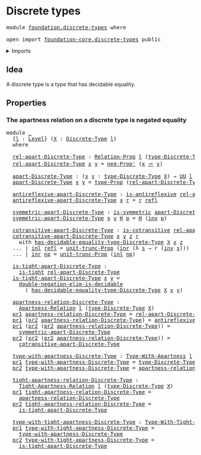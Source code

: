 # Discrete types

<pre class="Agda"><a id="27" class="Keyword">module</a> <a id="34" href="foundation.discrete-types.html" class="Module">foundation.discrete-types</a> <a id="60" class="Keyword">where</a>

<a id="67" class="Keyword">open</a> <a id="72" class="Keyword">import</a> <a id="79" href="foundation-core.discrete-types.html" class="Module">foundation-core.discrete-types</a> <a id="110" class="Keyword">public</a>
</pre>
<details><summary>Imports</summary>

<pre class="Agda"><a id="167" class="Keyword">open</a> <a id="172" class="Keyword">import</a> <a id="179" href="foundation.apartness-relations.html" class="Module">foundation.apartness-relations</a>
<a id="210" class="Keyword">open</a> <a id="215" class="Keyword">import</a> <a id="222" href="foundation.binary-relations.html" class="Module">foundation.binary-relations</a>
<a id="250" class="Keyword">open</a> <a id="255" class="Keyword">import</a> <a id="262" href="foundation.decidable-types.html" class="Module">foundation.decidable-types</a>
<a id="289" class="Keyword">open</a> <a id="294" class="Keyword">import</a> <a id="301" href="foundation.dependent-pair-types.html" class="Module">foundation.dependent-pair-types</a>
<a id="333" class="Keyword">open</a> <a id="338" class="Keyword">import</a> <a id="345" href="foundation.negation.html" class="Module">foundation.negation</a>
<a id="365" class="Keyword">open</a> <a id="370" class="Keyword">import</a> <a id="377" href="foundation.propositional-truncations.html" class="Module">foundation.propositional-truncations</a>
<a id="414" class="Keyword">open</a> <a id="419" class="Keyword">import</a> <a id="426" href="foundation.tight-apartness-relations.html" class="Module">foundation.tight-apartness-relations</a>
<a id="463" class="Keyword">open</a> <a id="468" class="Keyword">import</a> <a id="475" href="foundation.universe-levels.html" class="Module">foundation.universe-levels</a>

<a id="503" class="Keyword">open</a> <a id="508" class="Keyword">import</a> <a id="515" href="foundation-core.coproduct-types.html" class="Module">foundation-core.coproduct-types</a>
<a id="547" class="Keyword">open</a> <a id="552" class="Keyword">import</a> <a id="559" href="foundation-core.identity-types.html" class="Module">foundation-core.identity-types</a>
<a id="590" class="Keyword">open</a> <a id="595" class="Keyword">import</a> <a id="602" href="foundation-core.propositions.html" class="Module">foundation-core.propositions</a>
</pre>
</details>

## Idea

A discrete type is a type that has decidable equality.

## Properties

### The apartness relation on a discrete type is negated equality

<pre class="Agda"><a id="803" class="Keyword">module</a> <a id="810" href="foundation.discrete-types.html#810" class="Module">_</a>
  <a id="814" class="Symbol">{</a><a id="815" href="foundation.discrete-types.html#815" class="Bound">l</a> <a id="817" class="Symbol">:</a> <a id="819" href="Agda.Primitive.html#742" class="Postulate">Level</a><a id="824" class="Symbol">}</a> <a id="826" class="Symbol">(</a><a id="827" href="foundation.discrete-types.html#827" class="Bound">X</a> <a id="829" class="Symbol">:</a> <a id="831" href="foundation-core.discrete-types.html#385" class="Function">Discrete-Type</a> <a id="845" href="foundation.discrete-types.html#815" class="Bound">l</a><a id="846" class="Symbol">)</a>
  <a id="850" class="Keyword">where</a>

  <a id="859" href="foundation.discrete-types.html#859" class="Function">rel-apart-Discrete-Type</a> <a id="883" class="Symbol">:</a> <a id="885" href="foundation.binary-relations.html#1439" class="Function">Relation-Prop</a> <a id="899" href="foundation.discrete-types.html#815" class="Bound">l</a> <a id="901" class="Symbol">(</a><a id="902" href="foundation-core.discrete-types.html#534" class="Function">type-Discrete-Type</a> <a id="921" href="foundation.discrete-types.html#827" class="Bound">X</a><a id="922" class="Symbol">)</a>
  <a id="926" href="foundation.discrete-types.html#859" class="Function">rel-apart-Discrete-Type</a> <a id="950" href="foundation.discrete-types.html#950" class="Bound">x</a> <a id="952" href="foundation.discrete-types.html#952" class="Bound">y</a> <a id="954" class="Symbol">=</a> <a id="956" href="foundation.negation.html#801" class="Function">neg-Prop&#39;</a> <a id="966" class="Symbol">(</a><a id="967" href="foundation.discrete-types.html#950" class="Bound">x</a> <a id="969" href="foundation-core.identity-types.html#1953" class="Function Operator">＝</a> <a id="971" href="foundation.discrete-types.html#952" class="Bound">y</a><a id="972" class="Symbol">)</a>

  <a id="977" href="foundation.discrete-types.html#977" class="Function">apart-Discrete-Type</a> <a id="997" class="Symbol">:</a> <a id="999" class="Symbol">(</a><a id="1000" href="foundation.discrete-types.html#1000" class="Bound">x</a> <a id="1002" href="foundation.discrete-types.html#1002" class="Bound">y</a> <a id="1004" class="Symbol">:</a> <a id="1006" href="foundation-core.discrete-types.html#534" class="Function">type-Discrete-Type</a> <a id="1025" href="foundation.discrete-types.html#827" class="Bound">X</a><a id="1026" class="Symbol">)</a> <a id="1028" class="Symbol">→</a> <a id="1030" href="Agda.Primitive.html#388" class="Primitive">UU</a> <a id="1033" href="foundation.discrete-types.html#815" class="Bound">l</a>
  <a id="1037" href="foundation.discrete-types.html#977" class="Function">apart-Discrete-Type</a> <a id="1057" href="foundation.discrete-types.html#1057" class="Bound">x</a> <a id="1059" href="foundation.discrete-types.html#1059" class="Bound">y</a> <a id="1061" class="Symbol">=</a> <a id="1063" href="foundation-core.propositions.html#1045" class="Function">type-Prop</a> <a id="1073" class="Symbol">(</a><a id="1074" href="foundation.discrete-types.html#859" class="Function">rel-apart-Discrete-Type</a> <a id="1098" href="foundation.discrete-types.html#1057" class="Bound">x</a> <a id="1100" href="foundation.discrete-types.html#1059" class="Bound">y</a><a id="1101" class="Symbol">)</a>

  <a id="1106" href="foundation.discrete-types.html#1106" class="Function">antireflexive-apart-Discrete-Type</a> <a id="1140" class="Symbol">:</a> <a id="1142" href="foundation.apartness-relations.html#1384" class="Function">is-antireflexive</a> <a id="1159" href="foundation.discrete-types.html#859" class="Function">rel-apart-Discrete-Type</a>
  <a id="1185" href="foundation.discrete-types.html#1106" class="Function">antireflexive-apart-Discrete-Type</a> <a id="1219" href="foundation.discrete-types.html#1219" class="Bound">x</a> <a id="1221" href="foundation.discrete-types.html#1221" class="Bound">r</a> <a id="1223" class="Symbol">=</a> <a id="1225" href="foundation.discrete-types.html#1221" class="Bound">r</a> <a id="1227" href="foundation-core.identity-types.html#1922" class="InductiveConstructor">refl</a>

  <a id="1235" href="foundation.discrete-types.html#1235" class="Function">symmetric-apart-Discrete-Type</a> <a id="1265" class="Symbol">:</a> <a id="1267" href="foundation.binary-relations.html#3174" class="Function">is-symmetric</a> <a id="1280" href="foundation.discrete-types.html#977" class="Function">apart-Discrete-Type</a>
  <a id="1302" href="foundation.discrete-types.html#1235" class="Function">symmetric-apart-Discrete-Type</a> <a id="1332" href="foundation.discrete-types.html#1332" class="Bound">x</a> <a id="1334" href="foundation.discrete-types.html#1334" class="Bound">y</a> <a id="1336" href="foundation.discrete-types.html#1336" class="Bound">H</a> <a id="1338" href="foundation.discrete-types.html#1338" class="Bound">p</a> <a id="1340" class="Symbol">=</a> <a id="1342" href="foundation.discrete-types.html#1336" class="Bound">H</a> <a id="1344" class="Symbol">(</a><a id="1345" href="foundation-core.identity-types.html#3206" class="Function">inv</a> <a id="1349" href="foundation.discrete-types.html#1338" class="Bound">p</a><a id="1350" class="Symbol">)</a>

  <a id="1355" href="foundation.discrete-types.html#1355" class="Function">cotransitive-apart-Discrete-Type</a> <a id="1388" class="Symbol">:</a> <a id="1390" href="foundation.apartness-relations.html#1566" class="Function">is-cotransitive</a> <a id="1406" href="foundation.discrete-types.html#859" class="Function">rel-apart-Discrete-Type</a>
  <a id="1432" href="foundation.discrete-types.html#1355" class="Function">cotransitive-apart-Discrete-Type</a> <a id="1465" href="foundation.discrete-types.html#1465" class="Bound">x</a> <a id="1467" href="foundation.discrete-types.html#1467" class="Bound">y</a> <a id="1469" href="foundation.discrete-types.html#1469" class="Bound">z</a> <a id="1471" href="foundation.discrete-types.html#1471" class="Bound">r</a>
    <a id="1477" class="Keyword">with</a> <a id="1482" href="foundation-core.discrete-types.html#592" class="Function">has-decidable-equality-type-Discrete-Type</a> <a id="1524" href="foundation.discrete-types.html#827" class="Bound">X</a> <a id="1526" href="foundation.discrete-types.html#1465" class="Bound">x</a> <a id="1528" href="foundation.discrete-types.html#1469" class="Bound">z</a>
  <a id="1532" class="Symbol">...</a> <a id="1536" class="Symbol">|</a> <a id="1538" href="foundation-core.coproduct-types.html#417" class="InductiveConstructor">inl</a> <a id="1542" href="foundation-core.identity-types.html#1922" class="InductiveConstructor">refl</a> <a id="1547" class="Symbol">=</a> <a id="1549" href="foundation.propositional-truncations.html#1467" class="Function">unit-trunc-Prop</a> <a id="1565" class="Symbol">(</a><a id="1566" href="foundation-core.coproduct-types.html#435" class="InductiveConstructor">inr</a> <a id="1570" class="Symbol">(λ</a> <a id="1573" href="foundation.discrete-types.html#1573" class="Bound">s</a> <a id="1575" class="Symbol">→</a> <a id="1577" class="Bound">r</a> <a id="1579" class="Symbol">(</a><a id="1580" href="foundation-core.identity-types.html#3206" class="Function">inv</a> <a id="1584" href="foundation.discrete-types.html#1573" class="Bound">s</a><a id="1585" class="Symbol">)))</a>
  <a id="1591" class="Symbol">...</a> <a id="1595" class="Symbol">|</a> <a id="1597" href="foundation-core.coproduct-types.html#435" class="InductiveConstructor">inr</a> <a id="1601" href="foundation.discrete-types.html#1601" class="Bound">np</a> <a id="1604" class="Symbol">=</a> <a id="1606" href="foundation.propositional-truncations.html#1467" class="Function">unit-trunc-Prop</a> <a id="1622" class="Symbol">(</a><a id="1623" href="foundation-core.coproduct-types.html#417" class="InductiveConstructor">inl</a> <a id="1627" href="foundation.discrete-types.html#1601" class="Bound">np</a><a id="1629" class="Symbol">)</a>

  <a id="1634" href="foundation.discrete-types.html#1634" class="Function">is-tight-apart-Discrete-Type</a> <a id="1663" class="Symbol">:</a>
    <a id="1669" href="foundation.tight-apartness-relations.html#828" class="Function">is-tight</a> <a id="1678" href="foundation.discrete-types.html#859" class="Function">rel-apart-Discrete-Type</a>
  <a id="1704" href="foundation.discrete-types.html#1634" class="Function">is-tight-apart-Discrete-Type</a> <a id="1733" href="foundation.discrete-types.html#1733" class="Bound">x</a> <a id="1735" href="foundation.discrete-types.html#1735" class="Bound">y</a> <a id="1737" class="Symbol">=</a>
    <a id="1743" href="foundation.decidable-types.html#6053" class="Function">double-negation-elim-is-decidable</a>
      <a id="1783" class="Symbol">(</a> <a id="1785" href="foundation-core.discrete-types.html#592" class="Function">has-decidable-equality-type-Discrete-Type</a> <a id="1827" href="foundation.discrete-types.html#827" class="Bound">X</a> <a id="1829" href="foundation.discrete-types.html#1733" class="Bound">x</a> <a id="1831" href="foundation.discrete-types.html#1735" class="Bound">y</a><a id="1832" class="Symbol">)</a>

  <a id="1837" href="foundation.discrete-types.html#1837" class="Function">apartness-relation-Discrete-Type</a> <a id="1870" class="Symbol">:</a>
    <a id="1876" href="foundation.apartness-relations.html#1858" class="Function">Apartness-Relation</a> <a id="1895" href="foundation.discrete-types.html#815" class="Bound">l</a> <a id="1897" class="Symbol">(</a><a id="1898" href="foundation-core.discrete-types.html#534" class="Function">type-Discrete-Type</a> <a id="1917" href="foundation.discrete-types.html#827" class="Bound">X</a><a id="1918" class="Symbol">)</a>
  <a id="1922" href="foundation.dependent-pair-types.html#603" class="Field">pr1</a> <a id="1926" href="foundation.discrete-types.html#1837" class="Function">apartness-relation-Discrete-Type</a> <a id="1959" class="Symbol">=</a> <a id="1961" href="foundation.discrete-types.html#859" class="Function">rel-apart-Discrete-Type</a>
  <a id="1987" href="foundation.dependent-pair-types.html#603" class="Field">pr1</a> <a id="1991" class="Symbol">(</a><a id="1992" href="foundation.dependent-pair-types.html#615" class="Field">pr2</a> <a id="1996" href="foundation.discrete-types.html#1837" class="Function">apartness-relation-Discrete-Type</a><a id="2028" class="Symbol">)</a> <a id="2030" class="Symbol">=</a> <a id="2032" href="foundation.discrete-types.html#1106" class="Function">antireflexive-apart-Discrete-Type</a>
  <a id="2068" href="foundation.dependent-pair-types.html#603" class="Field">pr1</a> <a id="2072" class="Symbol">(</a><a id="2073" href="foundation.dependent-pair-types.html#615" class="Field">pr2</a> <a id="2077" class="Symbol">(</a><a id="2078" href="foundation.dependent-pair-types.html#615" class="Field">pr2</a> <a id="2082" href="foundation.discrete-types.html#1837" class="Function">apartness-relation-Discrete-Type</a><a id="2114" class="Symbol">))</a> <a id="2117" class="Symbol">=</a>
    <a id="2123" href="foundation.discrete-types.html#1235" class="Function">symmetric-apart-Discrete-Type</a>
  <a id="2155" href="foundation.dependent-pair-types.html#615" class="Field">pr2</a> <a id="2159" class="Symbol">(</a><a id="2160" href="foundation.dependent-pair-types.html#615" class="Field">pr2</a> <a id="2164" class="Symbol">(</a><a id="2165" href="foundation.dependent-pair-types.html#615" class="Field">pr2</a> <a id="2169" href="foundation.discrete-types.html#1837" class="Function">apartness-relation-Discrete-Type</a><a id="2201" class="Symbol">))</a> <a id="2204" class="Symbol">=</a>
    <a id="2210" href="foundation.discrete-types.html#1355" class="Function">cotransitive-apart-Discrete-Type</a>

  <a id="2246" href="foundation.discrete-types.html#2246" class="Function">type-with-apartness-Discrete-Type</a> <a id="2280" class="Symbol">:</a> <a id="2282" href="foundation.apartness-relations.html#2860" class="Function">Type-With-Apartness</a> <a id="2302" href="foundation.discrete-types.html#815" class="Bound">l</a> <a id="2304" href="foundation.discrete-types.html#815" class="Bound">l</a>
  <a id="2308" href="foundation.dependent-pair-types.html#603" class="Field">pr1</a> <a id="2312" href="foundation.discrete-types.html#2246" class="Function">type-with-apartness-Discrete-Type</a> <a id="2346" class="Symbol">=</a> <a id="2348" href="foundation-core.discrete-types.html#534" class="Function">type-Discrete-Type</a> <a id="2367" href="foundation.discrete-types.html#827" class="Bound">X</a>
  <a id="2371" href="foundation.dependent-pair-types.html#615" class="Field">pr2</a> <a id="2375" href="foundation.discrete-types.html#2246" class="Function">type-with-apartness-Discrete-Type</a> <a id="2409" class="Symbol">=</a> <a id="2411" href="foundation.discrete-types.html#1837" class="Function">apartness-relation-Discrete-Type</a>

  <a id="2447" href="foundation.discrete-types.html#2447" class="Function">tight-apartness-relation-Discrete-Type</a> <a id="2486" class="Symbol">:</a>
    <a id="2492" href="foundation.tight-apartness-relations.html#1199" class="Function">Tight-Apartness-Relation</a> <a id="2517" href="foundation.discrete-types.html#815" class="Bound">l</a> <a id="2519" class="Symbol">(</a><a id="2520" href="foundation-core.discrete-types.html#534" class="Function">type-Discrete-Type</a> <a id="2539" href="foundation.discrete-types.html#827" class="Bound">X</a><a id="2540" class="Symbol">)</a>
  <a id="2544" href="foundation.dependent-pair-types.html#603" class="Field">pr1</a> <a id="2548" href="foundation.discrete-types.html#2447" class="Function">tight-apartness-relation-Discrete-Type</a> <a id="2587" class="Symbol">=</a>
    <a id="2593" href="foundation.discrete-types.html#1837" class="Function">apartness-relation-Discrete-Type</a>
  <a id="2628" href="foundation.dependent-pair-types.html#615" class="Field">pr2</a> <a id="2632" href="foundation.discrete-types.html#2447" class="Function">tight-apartness-relation-Discrete-Type</a> <a id="2671" class="Symbol">=</a>
    <a id="2677" href="foundation.discrete-types.html#1634" class="Function">is-tight-apart-Discrete-Type</a>

  <a id="2709" href="foundation.discrete-types.html#2709" class="Function">type-with-tight-apartness-Discrete-Type</a> <a id="2749" class="Symbol">:</a> <a id="2751" href="foundation.tight-apartness-relations.html#1835" class="Function">Type-With-Tight-Apartness</a> <a id="2777" href="foundation.discrete-types.html#815" class="Bound">l</a> <a id="2779" href="foundation.discrete-types.html#815" class="Bound">l</a>
  <a id="2783" href="foundation.dependent-pair-types.html#603" class="Field">pr1</a> <a id="2787" href="foundation.discrete-types.html#2709" class="Function">type-with-tight-apartness-Discrete-Type</a> <a id="2827" class="Symbol">=</a>
    <a id="2833" href="foundation.discrete-types.html#2246" class="Function">type-with-apartness-Discrete-Type</a>
  <a id="2869" href="foundation.dependent-pair-types.html#615" class="Field">pr2</a> <a id="2873" href="foundation.discrete-types.html#2709" class="Function">type-with-tight-apartness-Discrete-Type</a> <a id="2913" class="Symbol">=</a>
    <a id="2919" href="foundation.discrete-types.html#1634" class="Function">is-tight-apart-Discrete-Type</a>
</pre>